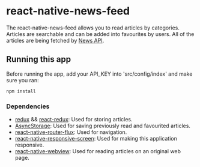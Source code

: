 # react-native-news-feed

The react-native-news-feed allows you to read articles by categories. Articles are searchable and can be added into favourites by users. All of the articles are being fetched by [News API](https://newsapi.org/).

## Running this app

Before running the app, add your API_KEY into 'src/config/index' and make sure you ran:

    npm install

### Dependencies

- [redux](https://github.com/reduxjs/redux/) && [react-redux](https://github.com/reduxjs/react-redux/): Used for storing articles.
- [AsyncStorage](https://reactnative.dev/docs/asyncstorage.html/): Used for saving previously read and favourited articles.
- [react-native-router-flux](https://github.com/aksonov/react-native-router-flux/): Used for navigation.
- [react-native-responsive-screen](https://github.com/marudy/react-native-responsive-screen/): Used for making this application responsive.
- [react-native-webview](https://github.com/react-native-community/react-native-webview/): Used for reading articles on an original web page.
